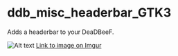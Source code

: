 # ddb_misc_headerbar_GTK3
Adds a headerbar to your DeaDBeeF.

![Alt text](http://i.imgur.com/CXUeDAU.png "Screenshot")
[Link to image on Imgur](http://imgur.com/CXUeDAU)
